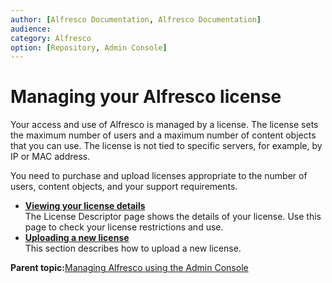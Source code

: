 ```yaml
---
author: [Alfresco Documentation, Alfresco Documentation]
audience: 
category: Alfresco
option: [Repository, Admin Console]
---
```


# Managing your Alfresco license

Your access and use of Alfresco is managed by a license. The license sets the maximum number of users and a maximum number of content objects that you can use. The license is not tied to specific servers, for example, by IP or MAC address.

You need to purchase and upload licenses appropriate to the number of users, content objects, and your support requirements.

-   **[Viewing your license details](../tasks/at-adminconsole-license-viewdetails.md)**  
The License Descriptor page shows the details of your license. Use this page to check your license restrictions and use.
-   **[Uploading a new license](../tasks/at-adminconsole-license.md)**  
This section describes how to upload a new license.

**Parent topic:**[Managing Alfresco using the Admin Console](../concepts/at-adminconsole.md)

